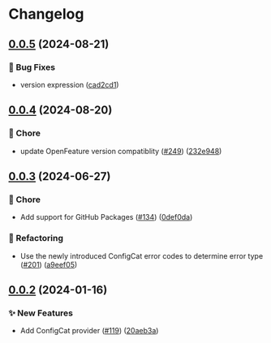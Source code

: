 # Changelog

## [0.0.5](https://github.com/open-feature/dotnet-sdk-contrib/compare/OpenFeature.Contrib.Providers.ConfigCat-v0.0.4...OpenFeature.Contrib.Providers.ConfigCat-v0.0.5) (2024-08-21)


### 🐛 Bug Fixes

* version expression ([cad2cd1](https://github.com/open-feature/dotnet-sdk-contrib/commit/cad2cd166d0c25753b37189f044c3a585cda0fad))

## [0.0.4](https://github.com/open-feature/dotnet-sdk-contrib/compare/OpenFeature.Contrib.Providers.ConfigCat-v0.0.3...OpenFeature.Contrib.Providers.ConfigCat-v0.0.4) (2024-08-20)


### 🧹 Chore

* update OpenFeature version compatiblity ([#249](https://github.com/open-feature/dotnet-sdk-contrib/issues/249)) ([232e948](https://github.com/open-feature/dotnet-sdk-contrib/commit/232e948a0916ca10612f85343e2eecebca107090))

## [0.0.3](https://github.com/open-feature/dotnet-sdk-contrib/compare/OpenFeature.Contrib.Providers.ConfigCat-v0.0.2...OpenFeature.Contrib.Providers.ConfigCat-v0.0.3) (2024-06-27)


### 🧹 Chore

* Add support for GitHub Packages ([#134](https://github.com/open-feature/dotnet-sdk-contrib/issues/134)) ([0def0da](https://github.com/open-feature/dotnet-sdk-contrib/commit/0def0da173e2f327b7381eba043b6e99ae8f26fe))


### 🔄 Refactoring

* Use the newly introduced ConfigCat error codes to determine error type ([#201](https://github.com/open-feature/dotnet-sdk-contrib/issues/201)) ([a9eef05](https://github.com/open-feature/dotnet-sdk-contrib/commit/a9eef0559d2eb2ab53249c585ddae5ad74c98328))

## [0.0.2](https://github.com/open-feature/dotnet-sdk-contrib/compare/OpenFeature.Contrib.Providers.ConfigCat-v0.0.1...OpenFeature.Contrib.Providers.ConfigCat-v0.0.2) (2024-01-16)


### ✨ New Features

* Add ConfigCat provider ([#119](https://github.com/open-feature/dotnet-sdk-contrib/issues/119)) ([20aeb3a](https://github.com/open-feature/dotnet-sdk-contrib/commit/20aeb3a471227571fdc47a46a6292e0b59c9b3a5))
